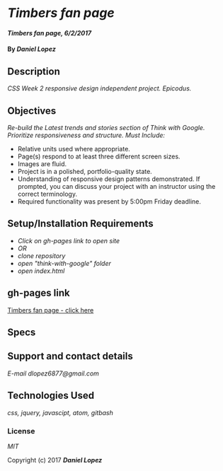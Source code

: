# _Timbers fan page_

#### _Timbers fan page, 6/2/2017_

#### By _**Daniel Lopez**_

## Description

_CSS Week 2 responsive design independent project. Epicodus._

## Objectives
_Re-build the Latest trends and stories section of Think with Google.
Prioritize responsiveness and structure.
Must Include:_
* Relative units used where appropriate.
* Page(s) respond to at least three different screen sizes.
* Images are fluid.
* Project is in a polished, portfolio-quality state.
* Understanding of responsive design patterns demonstrated. If prompted, you can discuss your project with an instructor using the correct terminology.
* Required functionality was present by 5:00pm Friday deadline.

## Setup/Installation Requirements

* _Click on gh-pages link to open site_
* _OR_
* _clone repository_
* _open "think-with-google" folder_
* _open index.html_

## gh-pages link
[Timbers fan page - click here](http://rawgit.com/dlopez6877/think-with-google/master/index.html)

## Specs


## Support and contact details

_E-mail dlopez6877@gmail.com_

## Technologies Used

_css, jquery, javascipt, atom, gitbash_

### License

*MIT*

Copyright (c) 2017 **_Daniel Lopez_**
